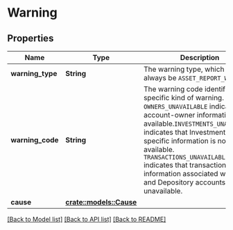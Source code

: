 # Warning

## Properties

Name | Type | Description | Notes
------------ | ------------- | ------------- | -------------
**warning_type** | **String** | The warning type, which will always be `ASSET_REPORT_WARNING` | 
**warning_code** | **String** | The warning code identifies a specific kind of warning. `OWNERS_UNAVAILABLE` indicates that account-owner information is not available.`INVESTMENTS_UNAVAILABLE` indicates that Investments specific information is not available. `TRANSACTIONS_UNAVAILABLE` indicates that transactions information associated with Credit and Depository accounts are unavailable. | 
**cause** | [**crate::models::Cause**](Cause.md) |  | 

[[Back to Model list]](../README.md#documentation-for-models) [[Back to API list]](../README.md#documentation-for-api-endpoints) [[Back to README]](../README.md)


